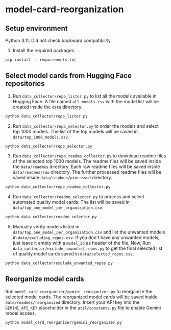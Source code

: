 # model-card-reorganization
## Setup environment
Python 3.11. Did not check backward compatibility
1. Install the required packages
```bash
pip install -r requirements.txt
```

## Select model cards from Hugging Face repositories
1. Run `data_collector/repo_lister.py` to list all the models available in Hugging Face. A file named `all_models.csv` with the model list will be created  inside the `data` directory.
```bash
python data_collector/repo_lister.py
```
2. Run `data_collector/repo_selector.py` to order the models and select top 1000 models. The list of the top models will be saved in `data/top_1000_models.csv`.
```bash
python data_collector/repo_selector.py
```
3. Run `data_collector/repo_readme_collector.py` to download readme files of the selected top 1000 models. The readme files will be saved inside the `data/readmes` directory. Each raw readme files will be saved inside `data/readmes/raw` directory. The further processed readme files will be saved inside `data/readmes/processed` directory.
```bash
python data_collector/repo_readme_collector.py
```
4. Run `data_collector/readme_selector.py` to process and select automated quality model cards. The list will be saved in `data/top_one_model_per_organization.csv`.
```bash
python data_collector/readme_selector.py
```
5. Manually verify models listed in `data/top_one_model_per_organization.csv` and list the unwanted models in `data/excluding_repos.csv`. If you don't have any unwanted models, just leave it empty with a `model_id` as header of the file. Now, Run `data_collector/exclude_unwamted_repos.py` to get the final selected list of quality model cards saved in `data/selected_repos.csv`.
```bash
python data_collector/exclude_unwanted_repos.py
```

## Reorganize model cards
Run `model_card_reorganizer/gemini_reorganizer.py` to reorganize the selected model cards. The reorganized model cards will be saved inside `data/readmes/reorganized` directory. Insert your API key into the `GEMINI_API_KEY` placeholder in the `util/constants.py` file to enable Gemini model access. 
```bash
python model_card_reorganizer/gemini_reorganizer.py
```